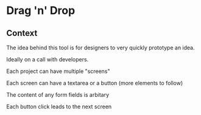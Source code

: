# Drag 'n' Drop

## Context

The idea behind this tool is for designers to very quickly prototype an idea.

Ideally on a call with developers.

Each project can have multiple "screens"

Each screen can have a textarea or a button (more elements to follow)

The content of any form fields is arbitary

Each button click leads to the next screen

